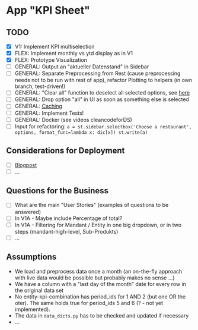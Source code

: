 # App "KPI Sheet"

## TODO

- [x] V1: Implement KPI multiselection
- [x] FLEX: Implement monthly vs ytd display as in V1
- [x] FLEX: Prototype Visualization
- [ ] GENERAL: Output an "aktueller Datenstand" in Sidebar
- [ ] GENERAL: Separate Preprocessing from Rest (cause preprocessing needs not to be run with rest of app), refactor Plotting to helpers (in own branch, test-driven!)
- [ ] GENERAL: "Clear all" function to deselect all selected options, see [here](https://discuss.streamlit.io/t/reset-multiselect-to-default-values-using-a-checkbox/1941)
- [ ] GENERAL: Drop option "all" in UI as soon as something else is selected
- [ ] GENERAL: [Caching](https://docs.streamlit.io/en/stable/caching.html#example-4-when-an-inner-function-changes)
- [ ] GENERAL: Implement Tests!
- [ ] GENERAL: Docker (see videos cleancodeforDS)
- [ ] Input for refactoring: ```a = st.sidebar.selectbox('Choose a restaurant', options, format_func=lambda x: dic[x]) st.write(a)```

## Considerations for Deployment

- [ ] [Blogpost](https://towardsdatascience.com/sharing-streamlit-apps-securely-with-your-clients-a34bf0f9e00c)
- [ ] ...

## Questions for the Business

- [ ] What are the main "User Stories" (examples of questions to be answered)
- [ ] In V1A - Maybe include Percentage of total?
- [ ] In V1A - Filtering for Mandant / Entity in one big dropdown, or in two steps (mandant-high-level, Sub-Produkts)
- [ ] ...

## Assumptions

- We load and preprocess data once a month (an on-the-fly approach with live data would be possible but probably makes no sense ...)
- We have a column with a "last day of the month" date for every row in the original data set
- No entity-kpi-combination has period_ids for 1 AND 2 (but one OR the oter). The same holds true for period_ids 5 and 6 (? - not yet implemented).
- The data in `data_dicts.py` has to be checked and updated if necessary
- ...
